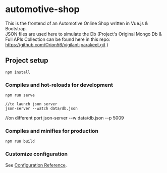 # automotive-shop
This is the frontend of an Automotive Online Shop written in Vue.js & Bootstrap.<br/>
JSON files are used here to simulate the Db (Project's Original Mongo Db & Full APIs Collection can be found here in this repo: https://github.com/Orion56/vigilant-parakeet.git )

## Project setup
```
npm install
```

### Compiles and hot-reloads for development
```
npm run serve

//to launch json server
json-server --watch data/db.json
```
//on different port
json-server --w data/db.json --p 5009

### Compiles and minifies for production
```
npm run build
```

### Customize configuration
See [Configuration Reference](https://cli.vuejs.org/config/).
